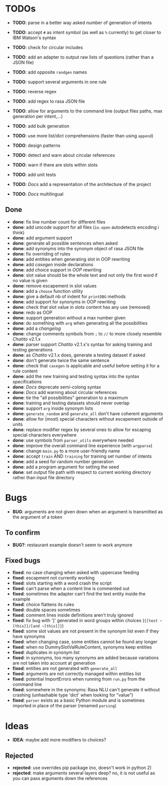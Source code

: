 # TODOs

- **TODO**: parse in a better way asked number of generation of intents
- **TODO**: accept `#` as intent symbol (as well as `%` currently) to get closer to IBM Watson's syntax

- **TODO**: check for circular includes

- **TODO**: add an adapter to output raw lists of questions (rather than a JSON file)

- **TODO**: add opposite `randgen` names
- **TODO**: support several arguments in one rule
- **TODO**: reverse regex

- **TODO**: add regex to rasa JSON file

- **TODO**: allow for arguments to the command line (output file*s* paths, max generation per intent,...)
- **TODO**: add bulk generation

- **TODO**: use more list/dict comprehensions (faster than using `append`)
- **TODO**: design patterns
<!-- - **TODO**: rewrite docstrings formatted as explained in *PEP257* -->
- **TODO**: detect and warn about circular references
- **TODO**: warn if there are slots within slots

- **TODO**: add unit tests

- **TODO**: *Docs* add a representation of the architecture of the project
- **TODO**: *Docs* multilingual

## Done

- **done**: fix line number count for different files
- **done**: add unicode support for all files (`io.open` autodetects encoding i think)
- **done**: add argument support
- **done**: generate all possible sentences when asked
- **done**: add synonyms into the synonym object of rasa JSON file
- **done**: fix overriding of rules
- **done**: add entities when generating slot in OOP rewriting
- **done**: add *casegen* inside declarations
- **done**: add choice support in *OOP* rewriting
- **done**: slot value should be the whole text and not only the first word if no value is given
- **done**: remove escapement in slot values
- **done**: add a `choose` function utility
- **done**: give a default nb of indent for `printDBG` methods
- **done**: add support for synonyms in OOP rewriting
- **done**: check that slot value in slots content has any use (removed)
- **done**: redo as OOP
- **done**: support generation without a max number given
- **done**: do something with `arg` when generating all the possibilities
- **done**: add a *changelog*
- **done**: change comments symbols from `;` to `//` to more closely resemble *Chatito* v2.1.x
- **done**: parser support *Chatito* v2.1.x's syntax for asking training and testing generations
- **done**: as *Chatito* v2.1.x does, generate a testing dataset if asked
- **done**: don't generate twice the same sentence
- **done**: check that `casegen` is applicable and useful before setting it for a rule content
- **done**: add the new training and testing syntax into the syntax specifications
- **done**: *Docs* deprecate semi-colong syntax
- **done**: *Docs* add warning about circular references
- **done**: tie the "all possibilities" generation to a maximum
- **done**: training and testing datasets should never overlap
- **done**: support `arg` inside synonym lists
- **done**: `generate_random` and `generate_all` don't have coherent arguments
- **done**: allow for (most) special characters without escapement outside of units
- **done**: replace modifier regex by several ones to allow for escaping special characters everywhere
- **done**: use symbols from `parser_utils` everywhere needed
- **done**: improve the overall command line experience (with `argparse`)
- **done**: change `main.py` to a more user-friendly name
- **done**: accept `train` AND `training` for training set number of intents
- **done**: add a seed for random number generation
- **done**: add a program argument for setting the seed
- **done**: set output file path with respect to current working directory rather than input file directory

# Bugs

- **BUG**: arguments are not given down when an argument is transmitted as the argument of a token

## To confirm

- **BUG?**: restaurant example doesn't seem to work anymore

## Fixed bugs

- **fixed**: no case changing when asked with uppercase feeding
- **fixed**: escapment not currently working
- **fixed**: slots starting with a word crash the script
- **fixed**: can't parse when a content line is commented out
- **fixed**: sometimes the adapter can't find the text entity inside the example
- **fixed**: choice flattens its rules
- **fixed**: double spaces sometimes
- **fixed**: comment lines inside definitions aren't truly ignored
- **fixed**: fix bug with ']' generated in word groups within choices (`{[test ~[this]]/[and ~[this]]}`)
- **fixed**: some slot values are not present in the synonym list even if they have synonyms
- **fixed**: when changing case, some entities cannot be found any longer
- **fixed**: when no DummySlotValRuleContent, synonyms keep entities
- **fixed**: duplicates in synonym list
- **fixed**: in synonyms, too many synonyms are added because variations are not taken into account at generation
- **fixed**: entities are not generated with `generate_all`
- **fixed**: arguments are not correctly managed within entities list
- **fixed**: potential ImportErrors when running from `run.py` from the command line
- **fixed**: somewhere in the synonyms: Rasa NLU can't generate it without crashing (unhashable type 'dict' when looking for "value")
- **fixed**: `parser` exists as a basic Python module and is sometimes imported in place of the parser (renamed `parsing`)

# Ideas

- **IDEA**: maybe add more modifiers to choices?

## Rejected

- **rejected**: use overrides pip package (no, doesn't work in python 2)
- **rejected**: make arguments several layers deep? no, it is not useful as you can pass arguments down the references
